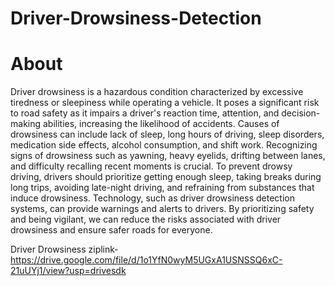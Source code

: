 # Driver-Drowsiness-Detection
#  About
 
 Driver drowsiness is a hazardous condition characterized by excessive tiredness or sleepiness while operating a vehicle. It poses a significant risk to road safety as it impairs a driver's reaction time, attention, and decision-making abilities, increasing the likelihood of accidents. Causes of drowsiness can include lack of sleep, long hours of driving, sleep disorders, medication side effects, alcohol consumption, and shift work. Recognizing signs of drowsiness such as yawning, heavy eyelids, drifting between lanes, and difficulty recalling recent moments is crucial. To prevent drowsy driving, drivers should prioritize getting enough sleep, taking breaks during long trips, avoiding late-night driving, and refraining from substances that induce drowsiness. Technology, such as driver drowsiness detection systems, can provide warnings and alerts to drivers. By prioritizing safety and being vigilant, we can reduce the risks associated with driver drowsiness and ensure safer roads for everyone.


Driver Drowsiness ziplink-https://drive.google.com/file/d/1o1YfN0wyM5UGxA1USNSSQ6xC-21uUYj1/view?usp=drivesdk
